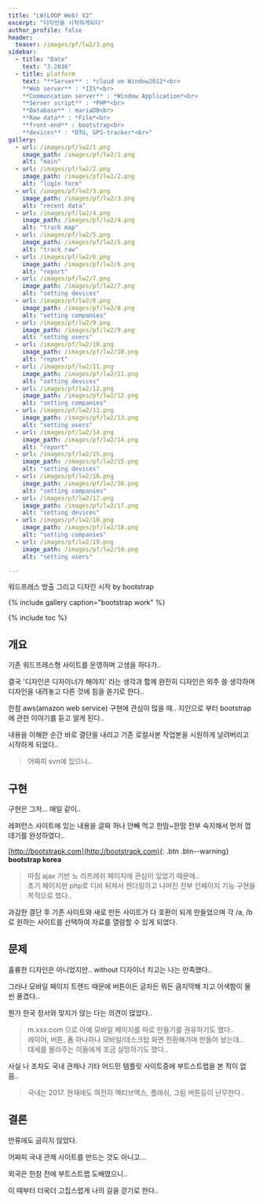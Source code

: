 ```yaml
---
title: "LW(LOOP Web) V2"
excerpt: "디자인을 시작하게되다"
author_profile: false
header:
  teaser: /images/pf/lw2/3.png
sidebar:
  - title: "Date"
    text: "3.2016"
  - title: platform
    text: "**Server** : *cloud vm Window2012*<br>
    **Web server** : *IIS*<br>
    **Communcation server** : *Window Application*<br>
    **Server script** : *PHP*<br>
    **Database** : mariaDB<br>
    **Raw data** : *File*<br>
    **front-end** : bootstrap<br>
    **devices** : *DTG, GPS-tracker*<br>"
gallery:
  - url: /images/pf/lw2/1.png
    image_path: /images/pf/lw2/1.png
    alt: "main"
  - url: /images/pf/lw2/2.png
    image_path: /images/pf/lw2/2.png
    alt: "login form"
  - url: /images/pf/lw2/3.png
    image_path: /images/pf/lw2/3.png
    alt: "recent data"
  - url: /images/pf/lw2/4.png
    image_path: /images/pf/lw2/4.png
    alt: "track map"
  - url: /images/pf/lw2/5.png
    image_path: /images/pf/lw2/5.png
    alt: "track raw"
  - url: /images/pf/lw2/6.png
    image_path: /images/pf/lw2/6.png
    alt: "report"
  - url: /images/pf/lw2/7.png
    image_path: /images/pf/lw2/7.png
    alt: "setting devices"
  - url: /images/pf/lw2/8.png
    image_path: /images/pf/lw2/8.png
    alt: "setting companies"
  - url: /images/pf/lw2/9.png
    image_path: /images/pf/lw2/9.png
    alt: "setting users"
  - url: /images/pf/lw2/10.png
    image_path: /images/pf/lw2/10.png
    alt: "report"
  - url: /images/pf/lw2/11.png
    image_path: /images/pf/lw2/11.png
    alt: "setting devices"
  - url: /images/pf/lw2/12.png
    image_path: /images/pf/lw2/12.png
    alt: "setting companies"
  - url: /images/pf/lw2/13.png
    image_path: /images/pf/lw2/13.png
    alt: "setting users"
  - url: /images/pf/lw2/14.png
    image_path: /images/pf/lw2/14.png
    alt: "report"
  - url: /images/pf/lw2/15.png
    image_path: /images/pf/lw2/15.png
    alt: "setting devices"
  - url: /images/pf/lw2/16.png
    image_path: /images/pf/lw2/16.png
    alt: "setting companies"
  - url: /images/pf/lw2/17.png
    image_path: /images/pf/lw2/17.png
    alt: "setting devices"
  - url: /images/pf/lw2/18.png
    image_path: /images/pf/lw2/18.png
    alt: "setting companies"
  - url: /images/pf/lw2/19.png
    image_path: /images/pf/lw2/19.png
    alt: "setting users"

---
```


워드프레스 방출 그리고 디자인 시작 by bootstrap

{% include gallery caption="bootstrap work" %}

{% include toc %}

## 개요

기존 워드프레스형 사이트를 운영하며 고생을 하다가..  

결국 '디자인은 디자이너가 해야지' 라는 생각과 함께 완전히 디자인은 외주 쓸 생각하며 디자인을 내려놓고 다른 것에 힘을 쏟기로 한다..

한참 aws(amazon web service) 구현에 관심이 많을 때.. 지인으로 부터 bootstrap에 관한 이야기를 듣고 알게 된다..

내용을 이해한 순간 바로 결단을 내리고 기존 로컬사본 작업본을 시원하게 날려버리고 시작하게 되었다..

> 어짜피 svn에 있으니..

## 구현

구현은 그저... 매일 같이..

레퍼런스 사이트에 있는 내용을 글짜 하나 안빼 먹고 한땀~한땀 전부 숙지해서 먼저 껍데기를 완성하였다..

[http://bootstrapk.com](http://bootstrapk.com){: .btn .btn--warning} **bootstrap korea**  

> 마침 ajax 기반 노 리프레쉬 페이지에 관심이 있었기 때문에..  
초기 페이지만 php로 디비 뒤져서 렌더링하고 나머진 전부 인페이지 기능 구현을 목적으로 했다..

과감한 결단 후 기존 사이트와 새로 만든 사이트가 다 호환이 되게 만들었으며 각 /a, /b 로 원하는 사이트를 선택하여 자료를 열람할 수 있게 되었다.

## 문제

훌륭한 디자인은 아니었지만.. without 디자이너 치고는 나는 만족했다..

그러나 모바일 페이지 트렌드 때문에 버튼이든 글자든 뭐든 큼지막해 지고 어색함이 물씬 풍겼다..  

뭔가 한국 정서와 맞지가 않는 다는 의견이 많았다..

> m.xxx.com 으로 아예 모바일 페이지를 따로 만들기를 권유하기도 했다..  
레이어, 버튼, 폼 하나하나 모바일/데스크탑 화면 전환해가며 만들어 놨는데..  
대세를 몰라주는 이들에게 조금 실망하기도 했다..  

사실 나 조차도 국내 관제나 기타 어드민 템플릿 사이트중에 부트스트랩을 본 적이 없음..  

> 국내는 2017. 현재에도 여전히 액티브엑스, 플래쉬, 그림 버튼등이 난무한다..

## 결론

만류에도 굽히지 않았다.

어짜피 국내 관제 사이트를 만드는 것도 아니고...

외국은 한참 전에 부트스트랩 도배였으니.. 

이 때부터 더욱더 고집스럽게 나의 길을 걷기로 한다..